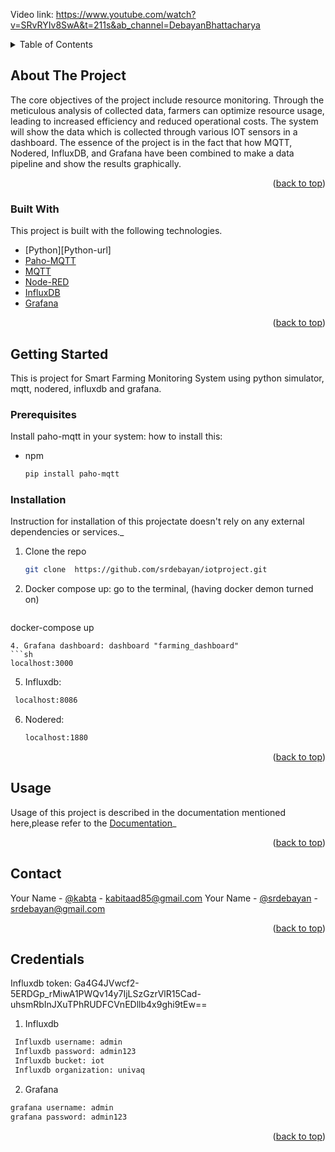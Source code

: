 Video link: https://www.youtube.com/watch?v=SRvRYIv8SwA&t=211s&ab_channel=DebayanBhattacharya





<!-- TABLE OF CONTENTS -->
<details>
  <summary>Table of Contents</summary>
  <ol>
    <li>
      <a href="#about-the-project">About The Project</a>
      <ul>
        <li><a href="#built-with">Built With</a></li>
      </ul>
    </li>
    <li>
      <a href="#getting-started">Getting Started</a>
      <ul>
        <li><a href="#prerequisites">Prerequisites</a></li>
        <li><a href="#installation">Installation</a></li>
      </ul>
    </li>
    <li><a href="#usage">Usage</a></li>
    <li><a href="#contact">Contact</a></li>
    <li><a href="#credentials">Credentials</a></li>
  </ol>
</details>



<!-- ABOUT THE PROJECT -->
## About The Project

The core objectives of the project include resource monitoring. Through the meticulous analysis of collected data, farmers can optimize resource usage, leading to increased efficiency and reduced operational costs. The system will show the data which is collected through various IOT sensors in a dashboard. The essence of the project is in the fact that how MQTT, Nodered, InfluxDB, and Grafana have been combined to make a data pipeline and show the results graphically.


<p align="right">(<a href="#readme-top">back to top</a>)</p>



### Built With

This project is built with the following technologies.


* [Python][Python-url]
* [Paho-MQTT](Paho-MQTT-url)
* [MQTT](MQTT-url)
* [Node-RED](Node-RED-url)
* [InfluxDB](InfluxDB-url)
* [Grafana](Grafana-url)


<p align="right">(<a href="#readme-top">back to top</a>)</p>



<!-- GETTING STARTED -->
## Getting Started

This is project for Smart Farming Monitoring System using python simulator, mqtt, nodered, influxdb and grafana.

### Prerequisites

Install paho-mqtt in your system: how to install this:
* npm
  ```sh
  pip install paho-mqtt
  ```

### Installation

Instruction for installation of this projectate doesn't rely on any external dependencies or services._

1. Clone the repo
   ```sh
   git clone  https://github.com/srdebayan/iotproject.git
   ```
3. Docker compose up: go to the terminal, (having docker demon turned on)
   ```sh
  docker-compose up
   ```
4. Grafana dashboard: dashboard "farming_dashboard"
   ```sh
   localhost:3000
   ```
5. Influxdb:
  ```sh
   localhost:8086
  ```
6. Nodered:
   ```sh
   localhost:1880
   ```

<p align="right">(<a href="#readme-top">back to top</a>)</p>



<!-- USAGE EXAMPLES -->
## Usage

Usage of this project is described in the documentation mentioned here,please refer to the [Documentation](/docs.google.com/document/d/1OEeDvpzonv0mm_RzSJyPqbeKO3b86FiS9NGWq9lIYKY/edit?usp=sharing )_

<p align="right">(<a href="#readme-top">back to top</a>)</p>












<!-- CONTACT -->
## Contact

Your Name - [@kabta](https://github.com/kabta]) - kabitaad85@gmail.com
Your Name - [@srdebayan](https://github.com/srdebayan) - srdebayan@gmail.com


<p align="right">(<a href="#readme-top">back to top</a>)</p>





<!-- Credentials -->
## Credentials
Influxdb token: Ga4G4JVwcf2-5ERDGp_rMiwA1PWQv14y7IjLSzGzrVlR15Cad-uhsmRbInJXuTPhRUDFCVnEDllb4x9ghi9tEw==


1. Influxdb
 ```sh
  Influxdb username: admin 
  Influxdb password: admin123
  Influxdb bucket: iot
  Influxdb organization: univaq
```
2. Grafana
```sh
grafana username: admin 
grafana password: admin123
```
<p align="right">(<a href="#readme-top">back to top</a>)</p>




